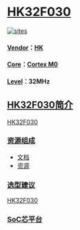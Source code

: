 ﻿# [HK32F030](https://github.com/SoCXin/HK32F030)

[![sites](http://182.61.61.133/link/resources/SoC.png)](http://www.SoC.Xin)

#### [Vendor](https://github.com/SoCXin/Vendor)：[HK](http://www.hsxp-hk.com/)
#### [Core](https://github.com/SoCXin/Cortex)：[Cortex M0](https://github.com/SoCXin/CM0)
#### [Level](https://github.com/SoCXin/Level)：32MHz

## [HK32F030简介](https://github.com/SoCXin/HK32F030/wiki)

[HK32F030](https://github.com/SoCXin/HK32F030)

### [资源组成](https://github.com/SoCXin/HK32F030)

* [文档](docs/)
* [资源](src/)

### [选型建议](https://github.com/SoCXin)

[HK32F030](https://github.com/SoCXin/HK32F030)

###  [SoC芯平台](http://www.SoC.Xin)
